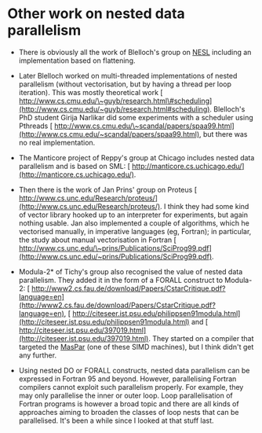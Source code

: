 # Other work on nested data parallelism


- There is obviously all the work of Blelloch's group on [
  NESL](http://en.wikipedia.org/wiki/NESL) including an implementation based on flattening.

- Later Blelloch worked on multi-threaded implementations of nested parallelism (without vectorisation, but by having a thread per loop iteration).  This was mostly theoretical work [
  http://www.cs.cmu.edu/\~guyb/research.html\#scheduling](http://www.cs.cmu.edu/~guyb/research.html#scheduling). Blelloch's PhD student Girija Narlikar did some experiments with a scheduler using Pthreads [
  http://www.cs.cmu.edu/\~scandal/papers/spaa99.html](http://www.cs.cmu.edu/~scandal/papers/spaa99.html), but there was no real implementation.

- The Manticore project of Reppy's group at Chicago includes nested data parallelism and is based on SML: [
  http://manticore.cs.uchicago.edu/](http://manticore.cs.uchicago.edu/).

- Then there is the work of Jan Prins' group on Proteus [
  http://www.cs.unc.edu/Research/proteus/](http://www.cs.unc.edu/Research/proteus/).  I think they had some kind of vector library hooked up to an interpreter for experiments, but again nothing usable.  Jan also implemented a couple of algorithms, which he vectorised manually, in imperative languages (eg, Fortran); in particular, the study about manual vectorisation in Fortran [
  http://www.cs.unc.edu/\~prins/Publications/SciProg99.pdf](http://www.cs.unc.edu/~prins/Publications/SciProg99.pdf).


 


- Modula-2\* of Tichy's group also recognised the value of nested data parallelism.  They added it in the form of a FORALL construct to Modula-2: [
  http://www2.cs.fau.de/download/Papers/CstarCritique.pdf?language=en](http://www2.cs.fau.de/download/Papers/CstarCritique.pdf?language=en), [
  http://citeseer.ist.psu.edu/philippsen91modula.html](http://citeseer.ist.psu.edu/philippsen91modula.html) and [
  http://citeseer.ist.psu.edu/397019.html](http://citeseer.ist.psu.edu/397019.html).  They started on a compiler that targeted the [
  MasPar](http://en.wikipedia.org/wiki/Maspar) (one of these SIMD machines), but I think didn't get any further.

- Using nested DO or FORALL constructs, nested data parallelism can be expressed in Fortran 95 and beyond.  However, parallelising Fortran compilers cannot exploit such parallelism properly.  For example, they may only parallelise the inner or outer loop.  Loop parallelisation of Fortran programs is however a broad topic and there are all kinds of approaches aiming to broaden the classes of loop nests that can be parallelised.  It's been a while since I looked at that stuff last.

